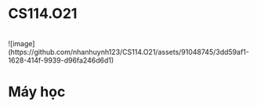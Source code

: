 # CS114.O21
<br>
![image](https://github.com/nhanhuynh123/CS114.O21/assets/91048745/3dd59af1-1628-414f-9939-d96fa246d6d1)

<h1>Máy học</h1>

